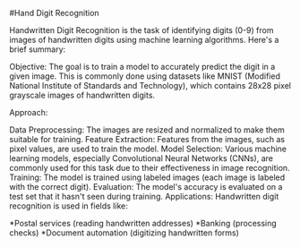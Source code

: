 #Hand Digit Recognition

Handwritten Digit Recognition is the task of identifying digits (0-9) from images of handwritten digits using machine learning algorithms. Here's a brief summary:

Objective: The goal is to train a model to accurately predict the digit in a given image. This is commonly done using datasets like MNIST (Modified National Institute of Standards and Technology), which contains 28x28 pixel grayscale images of handwritten digits.

Approach:

Data Preprocessing: The images are resized and normalized to make them suitable for training.
Feature Extraction: Features from the images, such as pixel values, are used to train the model.
Model Selection: Various machine learning models, especially Convolutional Neural Networks (CNNs), are commonly used for this task due to their effectiveness in image recognition.
Training: The model is trained using labeled images (each image is labeled with the correct digit).
Evaluation: The model's accuracy is evaluated on a test set that it hasn't seen during training.
Applications: Handwritten digit recognition is used in fields like:

*Postal services (reading handwritten addresses)
*Banking (processing checks)
*Document automation (digitizing handwritten forms)
